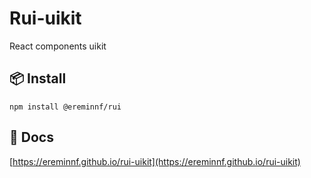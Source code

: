 # Rui-uikit

React components uikit

## 📦 Install

```
npm install @ereminnf/rui
```

## 📝 Docs

[https://ereminnf.github.io/rui-uikit](https://ereminnf.github.io/rui-uikit)
